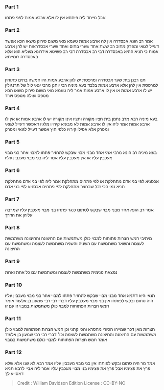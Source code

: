 
### Part 1
אבל מייחד ליה פיתחא אין לו אלא ארבע אמות לפני פתחו

### Part 2
אמר רב הונא אכסדרה אין לה ארבע אמות טעמא מאי משום פירוק משאו הכא אפשר דעייל לגואי ומפרק מתיב רב ששת אחד שערי בתים ואחד שערי אכסדראות יש להן ארבע אמות כי תניא ההיא באכסדרה דבי רב אכסדרה דבי רב פשיטא אידרונא מעליא הוא אלא באכסדרה רומייתא

### Part 3
תנו רבנן בית שער אכסדרה ומרפסת יש להן ארבע אמות היו חמשה בתים פתוחין למרפסת אין להן אלא ארבע אמות בלבד בעא מיניה רבי יוחנן מרבי ינאי לול של תרנגולין יש לו ארבע אמות או אין לו ארבע אמות אמר ליה טעמא מאי משום פירוק משאו הכא מטפס ועולה מטפס ויורד

### Part 4
בעא מיניה רבא מרב נחמן בית חציו מקורה וחציו אינו מקורה יש לו ארבע אמות או אין לו ארבע אמות אמר ליה אין לו ארבע אמות לא מבעיא קירויו מלגיו דאפשר דעייל לגואי ומפרק אלא אפילו קירויו כלפי חוץ אפשר דעייל לגואי ומפרק

### Part 5
בעא מיניה רב הונא מרבי אמי אחד מבני מבוי שבקש להחזיר פתחו למבוי אחר בני מבוי מעכבין עליו או אין מעכבין עליו אמר ליה בני מבוי מעכבין עליו

### Part 6
אכסניא לפי בני אדם מתחלקת או לפי פתחים מתחלקת אמר ליה לפי בני אדם מתחלקת תניא נמי הכי זבל שבחצר מתחלקת לפי פתחים אכסניא לפי בני אדם

### Part 7
אמר רב הונא אחד מבני מבוי שבקש לסתום כנגד פתחו בני מבוי מעכבין עליו שמרבה עליהן את הדרך

### Part 8
מיתיבי חמש חצרות פתוחות למבוי כולן משתמשות עם החיצונה והחיצונה משתמשת לעצמה והשאר משתמשות עם השניה והשניה משתמשת לעצמה ומשתמשת עם החיצונה

### Part 9
נמצאת פנימית משתמשת לעצמה ומשתמשת עם כל אחת ואחת

### Part 10
תנאי היא דתניא אחד מבני מבוי שבקש להחזיר פתחו למבוי אחר בני מבוי מעכבין עליו היה סתום ובקש לפותחו אין בני מבוי מעכבין עליו דברי רבי רבי שמעון בן אלעזר אומר חמש חצרות הפתוחות למבוי כולן משתמשות במבוי זו עם זו

### Part 11
חצרות מאן דכר שמייהו חסורי מחסרא והכי קתני וכן חמש חצרות הפתוחות למבוי כולן משתמשות עם החיצונה והחיצונה משתמשת לעצמה וכו׳ דברי רבי רבי שמעון בן אלעזר אומר חמש חצרות הפתוחות למבוי כולם משתמשות במבוי

### Part 12
אמר מר היה סתום ובקש לפותחו אין בני מבוי מעכבין עליו אמר רבא לא שנו אלא שלא פרץ את פצימיו אבל פרץ את פצימיו בני מבוי מעכבין עליו אמר ליה אביי לרבא תניא דמסייע לך

>Credit : William Davidson Edition
>License : CC-BY-NC